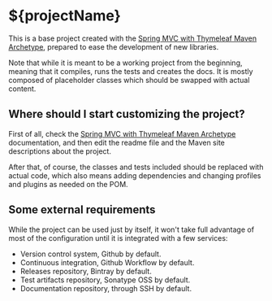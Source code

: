 # ${projectName}

This is a base project created with the [Spring MVC with Thymeleaf Maven Archetype][archetype], prepared to ease the development of new libraries.

Note that while it is meant to be a working project from the beginning, meaning that it compiles, runs the tests and creates the docs. It is mostly composed of placeholder classes which should be swapped with actual content.

## Where should I start customizing the project?

First of all, check the [Spring MVC with Thymeleaf Maven Archetype][archetype] documentation, and then edit the readme file and the Maven site descriptions about the project.

After that, of course, the classes and tests included should be replaced with actual code, which also means adding dependencies and changing profiles and plugins as needed on the POM.

## Some external requirements

While the project can be used just by itself, it won't take full advantage of most of the configuration until it is integrated with a few services:

- Version control system, Github by default.
- Continuous integration, Github Workflow by default.
- Releases repository, Bintray by default.
- Test artifacts repository, Sonatype OSS by default.
- Documentation repository, through SSH by default.

[archetype]: https://www.github.com/bernardo-mg/spring-mvc-react-maven-archetype